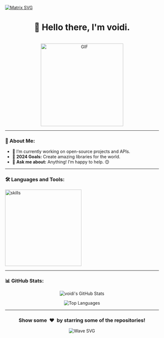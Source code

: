[![Matrix SVG](https://raw.githubusercontent.com/rodrigograca31/rodrigograca31/master/matrix.svg)](https://www.youtube.com/watch?v=SDkAGkd4NLc) 

<div align="center">
  <h1><b>👋 Hello there, I'm voidi.</b></h1>
</div>

<br>

<div align="center">
  <img src="https://i.pinimg.com/originals/e4/26/70/e426702edf874b181aced1e2fa5c6cde.gif" alt="GIF" height="270px" />
</div>

---

### 🚀 About Me:
- 🔭 I’m currently working on open-source projects and APIs.  
- 🥅 **2024 Goals:** Create amazing libraries for the world.  
- 💬 **Ask me about:** Anything! I’m happy to help. 😊  

---

### 🛠️ Languages and Tools: 
<div>
  <img src="https://skillicons.dev/icons?i=rust,py,cpp" alt="skills" width="250px" />
</div>

---

### 📊 GitHub Stats:
<p align="center">
  <img src="https://github-readme-stats.vercel.app/api?username=\voidixd&show_icons=true&title_color=fff&icon_color=79ff97&text_color=efefef&bg_color=24292e" alt="voidi's GitHub Stats" />
</p>

<p align="center">
  <img src="https://github-readme-stats.vercel.app/api/top-langs/?username=voidixd&layout=compact&title_color=fff&text_color=efefef&bg_color=24292e" alt="Top Languages" />
</p>

---

<div align="center">
  <h3>Show some &nbsp;❤️&nbsp; by starring some of the repositories!</h3>
</div>

<div align="center">
  <img src="https://github.com/punitkmryh/punitkmryh/blob/master/wave.svg" alt="Wave SVG" />
</div>
